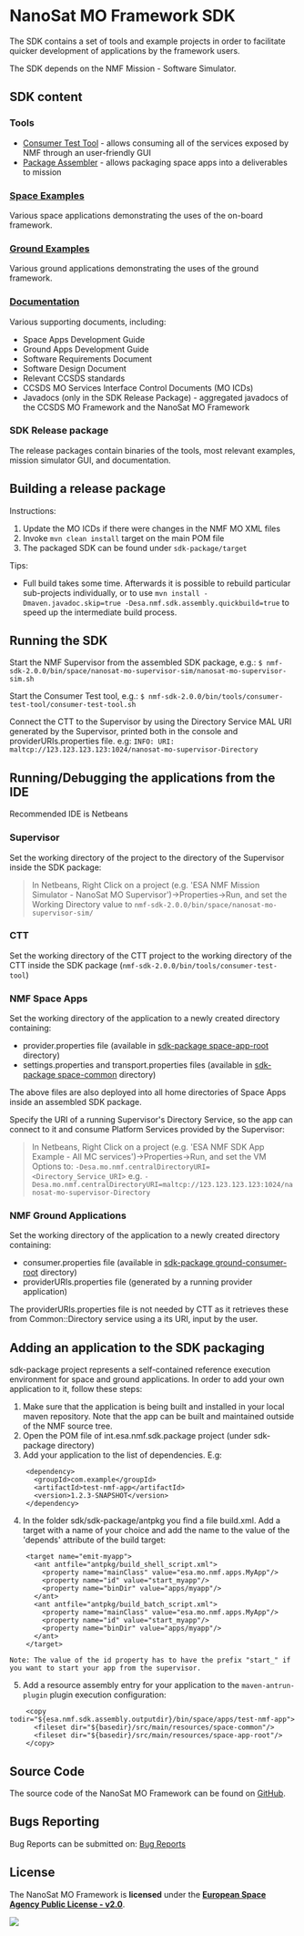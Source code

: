 # NanoSat MO Framework SDK
The SDK contains a set of tools and example projects in order to facilitate quicker development of applications by the framework users.

The SDK depends on the NMF Mission - Software Simulator.

## SDK content

### Tools
- [Consumer Test Tool](tools/consumer-test-tool) - allows consuming all of the services exposed by NMF through an user-friendly GUI
- [Package Assembler](tools/package-assembler) - allows packaging space apps into a deliverables to mission

### [Space Examples](examples/space)
Various space applications demonstrating the uses of the on-board framework.

### [Ground Examples](examples/ground)
Various ground applications demonstrating the uses of the ground framework.

### [Documentation](sdk-package/src/main/resources/docs)
Various supporting documents, including:
- Space Apps Development Guide
- Ground Apps Development Guide
- Software Requirements Document
- Software Design Document
- Relevant CCSDS standards
- CCSDS MO Services Interface Control Documents (MO ICDs)
- Javadocs (only in the SDK Release Package) - aggregated javadocs of the CCSDS MO Framework and the NanoSat MO Framework

### SDK Release package
The release packages contain binaries of the tools, most relevant examples, mission simulator GUI, and documentation.

## Building a release package

Instructions:
1. Update the MO ICDs if there were changes in the NMF MO XML files
2. Invoke `mvn clean install` target on the main POM file
3. The packaged SDK can be found under `sdk-package/target`

Tips:
- Full build takes some time.
Afterwards it is possible to rebuild particular sub-projects individually,
or to use `mvn install -Dmaven.javadoc.skip=true -Desa.nmf.sdk.assembly.quickbuild=true` to speed up the intermediate build process.

## Running the SDK
Start the NMF Supervisor from the assembled SDK package, e.g.:
`$ nmf-sdk-2.0.0/bin/space/nanosat-mo-supervisor-sim/nanosat-mo-supervisor-sim.sh`

Start the Consumer Test tool, e.g.:
`$ nmf-sdk-2.0.0/bin/tools/consumer-test-tool/consumer-test-tool.sh`

Connect the CTT to the Supervisor by using the Directory Service MAL URI generated by the Supervisor, printed both in the console and providerURIs.properties file. e.g:
`INFO: URI: maltcp://123.123.123.123:1024/nanosat-mo-supervisor-Directory`

## Running/Debugging the applications from the IDE
Recommended IDE is Netbeans

### Supervisor
Set the working directory of the project to the directory of the Supervisor inside the SDK package:

> In Netbeans, Right Click on a project (e.g. 'ESA NMF Mission Simulator - NanoSat MO Supervisor')->Properties->Run, and set the Working Directory value to
> `nmf-sdk-2.0.0/bin/space/nanosat-mo-supervisor-sim/`

### CTT
Set the working directory of the CTT project to the working directory of the CTT inside the SDK package (`nmf-sdk-2.0.0/bin/tools/consumer-test-tool`)

### NMF Space Apps
Set the working directory of the application to a newly created directory containing:
* provider.properties file (available in [sdk-package space-app-root](sdk-package/src/main/resources/space-app-root) directory)
* settings.properties and transport.properties files (available in [sdk-package space-common](sdk-package/src/main/resources/space-common) directory)

The above files are also deployed into all home directories of Space Apps inside an assembled SDK package.

Specify the URI of a running Supervisor's Directory Service, so the app can connect to it and consume Platform Services provided by the Supervisor:
> In Netbeans, Right Click on a project (e.g. 'ESA NMF SDK App Example - All MC services')->Properties->Run, and set the VM Options to:
> `-Desa.mo.nmf.centralDirectoryURI=<Directory_Service_URI>`
> e.g.
> `-Desa.mo.nmf.centralDirectoryURI=maltcp://123.123.123.123:1024/nanosat-mo-supervisor-Directory`

### NMF Ground Applications
Set the working directory of the application to a newly created directory containing:
* consumer.properties file (available in [sdk-package ground-consumer-root](sdk-package/src/main/resources/ground-consumer-root) directory)
* providerURIs.properties file (generated by a running provider application)

The providerURIs.properties file is not needed by CTT as it retrieves these from Common::Directory service using a its URI, input by the user.

## Adding an application to the SDK packaging
sdk-package project represents a self-contained reference execution environment for space and ground applications. In order to add your own application to it, follow these steps:
1. Make sure that the application is being built and installed in your local maven repository. Note that the app can be built and maintained outside of the NMF source tree.
2. Open the POM file of int.esa.nmf.sdk.package project (under sdk-package directory)
3. Add your application to the list of dependencies. E.g:
```
    <dependency>
      <groupId>com.example</groupId>
      <artifactId>test-nmf-app</artifactId>
      <version>1.2.3-SNAPSHOT</version>
    </dependency>
```
4. In the folder sdk/sdk-package/antpkg you find a file build.xml. Add a target with a name of your choice and add the name to the value of the 'depends' attribute of the build target:
```
    <target name="emit-myapp">
      <ant antfile="antpkg/build_shell_script.xml">
        <property name="mainClass" value="esa.mo.nmf.apps.MyApp"/>
        <property name="id" value="start_myapp"/>
        <property name="binDir" value="apps/myapp"/>
      </ant>
      <ant antfile="antpkg/build_batch_script.xml">
        <property name="mainClass" value="esa.mo.nmf.apps.MyApp"/>
        <property name="id" value="start_myapp"/>
        <property name="binDir" value="apps/myapp"/>
      </ant>
    </target>

Note: The value of the id property has to have the prefix "start_" if you want to start your app from the supervisor.

```
5. Add a resource assembly entry for your application to the `maven-antrun-plugin` plugin execution configuration:
```
    <copy todir="${esa.nmf.sdk.assembly.outputdir}/bin/space/apps/test-nmf-app">
      <fileset dir="${basedir}/src/main/resources/space-common"/>
      <fileset dir="${basedir}/src/main/resources/space-app-root"/>
    </copy>
```

## Source Code
The source code of the NanoSat MO Framework can be found on [GitHub].

## Bugs Reporting
Bug Reports can be submitted on: [Bug Reports]

## License
The NanoSat MO Framework is **licensed** under the **[European Space Agency Public License - v2.0]**.

[![][ESAImage]][website]
	
	
[ESAImage]: http://www.esa.int/esalogo/images/logotype/img_colorlogo_darkblue.gif
[here]: https://nanosat-mo-framework.github.io/
[European Space Agency Public License - v2.0]: https://github.com/esa/CCSDS_MO_TRANS/blob/master/LICENCE.md
[GitHub]: https://github.com/esa
[Bug Reports]: https://github.com/esa/nanosat-mo-framework/issues
[website]: http://www.esa.int/
